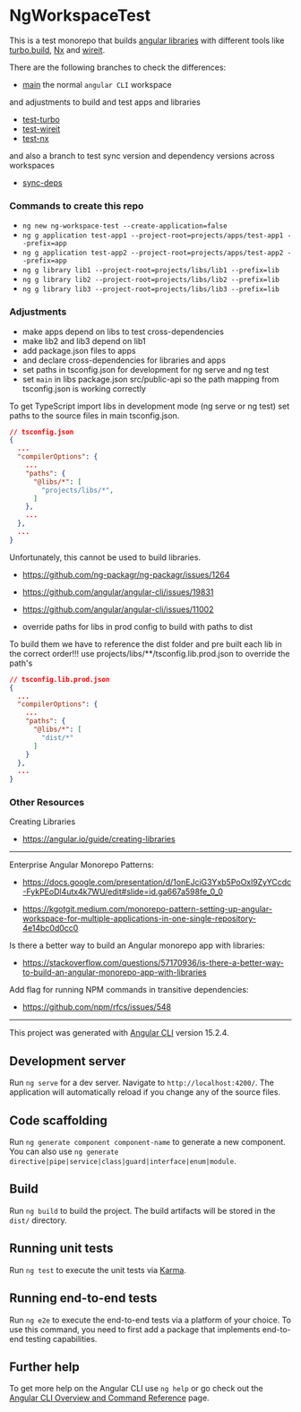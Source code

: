# NgWorkspaceTest

This is a test monorepo that builds [angular libraries](https://angular.io/guide/libraries) with different tools like [turbo.build](https://turbo.build/repo/docs/getting-started/existing-monorepo), [Nx](https://nx.dev/recipes/adopting-nx/adding-to-monorepo) and [wireit](https://github.com/google/wireit).

There are the following branches to check the differences:
- [main]() the normal `angular CLI` workspace

and adjustments to build and test apps and libraries
- [test-turbo](https://github.com/boeckMt/ng-monorepo-build-tools-comparison/tree/test-turbo)
- [test-wireit](https://github.com/boeckMt/ng-monorepo-build-tools-comparison/tree/test-wireit)
- [test-nx](https://github.com/boeckMt/ng-monorepo-build-tools-comparison/tree/test-nx)

and also a branch to test sync version and dependency versions across workspaces
- [sync-deps](https://github.com/boeckMt/ng-monorepo-build-tools-comparison/tree/sync-deps)

### Commands to create this repo

- `ng new ng-workspace-test --create-application=false`
- `ng g application test-app1 --project-root=projects/apps/test-app1 --prefix=app`
- `ng g application test-app2 --project-root=projects/apps/test-app2 --prefix=app`
- `ng g library lib1 --project-root=projects/libs/lib1 --prefix=lib`
- `ng g library lib2 --project-root=projects/libs/lib2 --prefix=lib`
- `ng g library lib3 --project-root=projects/libs/lib3 --prefix=lib`

### Adjustments

- make apps depend on libs to test cross-dependencies
- make lib2 and lib3 depend on lib1
- add package.json files to apps
- and declare cross-dependencies for libraries and apps
- set paths in tsconfig.json for development for ng serve and ng test
- set `main` in libs package.json src/public-api so the path mapping from tsconfig.json is working correctly

To get TypeScript import libs in development mode (ng serve or ng test) set paths to the source files in main tsconfig.json.
```json
// tsconfig.json
{
  ...
  "compilerOptions": {
    ...
    "paths": {
      "@libs/*": [
        "projects/libs/*",
      ]
    },
    ...
  },
  ...
}
```

Unfortunately, this cannot be used to build libraries. 
- https://github.com/ng-packagr/ng-packagr/issues/1264
- https://github.com/angular/angular-cli/issues/19831
- https://github.com/angular/angular-cli/issues/11002


- override paths for libs in prod config to build with paths to dist

To build them we have to reference the dist folder and pre built each lib in the correct order!!!
use projects/libs/**/tsconfig.lib.prod.json to override the path's


```json
// tsconfig.lib.prod.json
{
  ...
  "compilerOptions": {
    ...
    "paths": {
      "@libs/*": [
        "dist/*"
      ]
    }
  },
  ...
}
```



### Other Resources

Creating Libraries
- https://angular.io/guide/creating-libraries

---
Enterprise Angular Monorepo Patterns:
- https://docs.google.com/presentation/d/1onEJciG3Yxb5PoOxl9ZyYCcdc-FykPEoDl4utx4k7WU/edit#slide=id.ga667a598fe_0_0

- https://kgotgit.medium.com/monorepo-pattern-setting-up-angular-workspace-for-multiple-applications-in-one-single-repository-4e14bc0d0cc0


Is there a better way to build an Angular monorepo app with libraries:
- https://stackoverflow.com/questions/57170936/is-there-a-better-way-to-build-an-angular-monorepo-app-with-libraries


Add flag for running NPM commands in transitive dependencies:
- https://github.com/npm/rfcs/issues/548




---


This project was generated with [Angular CLI](https://github.com/angular/angular-cli) version 15.2.4.

## Development server

Run `ng serve` for a dev server. Navigate to `http://localhost:4200/`. The application will automatically reload if you change any of the source files.

## Code scaffolding

Run `ng generate component component-name` to generate a new component. You can also use `ng generate directive|pipe|service|class|guard|interface|enum|module`.

## Build

Run `ng build` to build the project. The build artifacts will be stored in the `dist/` directory.

## Running unit tests

Run `ng test` to execute the unit tests via [Karma](https://karma-runner.github.io).

## Running end-to-end tests

Run `ng e2e` to execute the end-to-end tests via a platform of your choice. To use this command, you need to first add a package that implements end-to-end testing capabilities.

## Further help

To get more help on the Angular CLI use `ng help` or go check out the [Angular CLI Overview and Command Reference](https://angular.io/cli) page.
